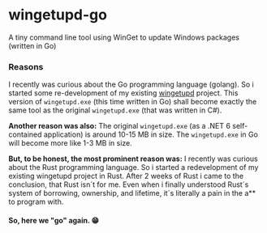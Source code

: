 # wingetupd-go
A tiny command line tool using WinGet to update Windows packages (written in Go) 

### Reasons

I recently was curious about the Go programming language (golang). So i started some re-development of my existing [wingetupd](https://github.com/MBODM/wingetupd) project. This version of `wingetupd.exe` (this time written in Go) shall become exactly the same tool as the original `wingetupd.exe` (that was written in C#).

__Another reason was also:__ The original `wingetupd.exe` (as a .NET 6 self-contained application) is around 10-15 MB in size. The `wingetupd.exe` in Go will become more like 1-3 MB in size.

__But, to be honest, the most prominent reason was:__ I recently was curious about the Rust programming language. So i started a redevelopment of my existing wingetupd project in Rust. After 2 weeks of Rust i came to the conclusion, that Rust isn´t for me. Even when i finally understood Rust´s system of borrowing, ownership, and lifetime, it´s literally a pain in the a** to program with.

#### So, here we "go" again. 😁
